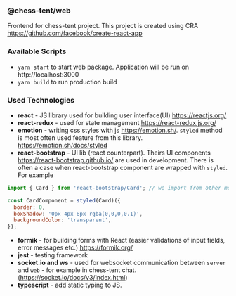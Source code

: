 ### @chess-tent/web

Frontend for chess-tent project. This project is created using CRA https://github.com/facebook/create-react-app

### Available Scripts

- `yarn start` to start web package. Application will be run on http://localhost:3000
- `yarn build` to run production build

### Used Technologies

- **react** - JS library used for building user interface(UI) https://reactjs.org/
- **react-redux** - used for state management https://react-redux.js.org/
- **emotion** - writing css styles with js https://emotion.sh/. `styled` method is most often used feature from this library. https://emotion.sh/docs/styled
- **react-bootstrap** - UI lib (react counterpart). Theirs UI components https://react-bootstrap.github.io/ are used in development. There is often a case when react-bootstrap component are wrapped with `styled`. For example

```jsx
import { Card } from 'react-bootstrap/Card'; // we import from other module

const CardComponent = styled(Card)({
  border: 0,
  boxShadow: '0px 4px 8px rgba(0,0,0,0.1)',
  backgroundColor: 'transparent',
});
```

- **formik** - for building forms with React (easier validations of input fields, error messages etc.) https://formik.org/
- **jest** - testing framework
- **socket.io and ws** - used for websocket communication between `server` and `web` - for example in chess-tent chat. (https://socket.io/docs/v3/index.html)
- **typescript** - add static typing to JS.
